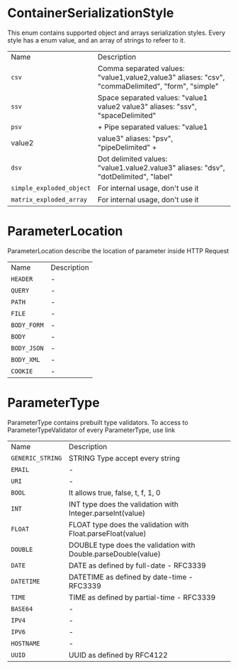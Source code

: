 # ContainerSerializationStyle

This enum contains supported object and arrays serialization styles.
Every style has a enum value, and an array of strings to refeer to it.

|                          |                                                                                                   |
| ------------------------ | ------------------------------------------------------------------------------------------------- |
| Name                     | Description                                                                                       |
| `csv`                    | Comma separated values: "value1,value2,value3" aliases: "csv", "commaDelimited", "form", "simple" |
| `ssv`                    | Space separated values: "value1 value2 value3" aliases: "ssv", "spaceDelimited"                   |
| `psv`                    | \+ Pipe separated values: "value1                                                                 |
| value2                   | value3" aliases: "psv", "pipeDelimited" +                                                         |
| `dsv`                    | Dot delimited values: "value1.value2.value3" aliases: "dsv", "dotDelimited", "label"              |
| `simple_exploded_object` | For internal usage, don't use it                                                                  |
| `matrix_exploded_array`  | For internal usage, don't use it                                                                  |

# ParameterLocation

ParameterLocation describe the location of parameter inside HTTP Request

|             |             |
| ----------- | ----------- |
| Name        | Description |
| `HEADER`    | \-          |
| `QUERY`     | \-          |
| `PATH`      | \-          |
| `FILE`      | \-          |
| `BODY_FORM` | \-          |
| `BODY`      | \-          |
| `BODY_JSON` | \-          |
| `BODY_XML`  | \-          |
| `COOKIE`    | \-          |

# ParameterType

ParameterType contains prebuilt type validators. To access to
ParameterTypeValidator of every ParameterType, use link

|                  |                                                                |
| ---------------- | -------------------------------------------------------------- |
| Name             | Description                                                    |
| `GENERIC_STRING` | STRING Type accept every string                                |
| `EMAIL`          | \-                                                             |
| `URI`            | \-                                                             |
| `BOOL`           | It allows true, false, t, f, 1, 0                              |
| `INT`            | INT type does the validation with Integer.parseInt(value)      |
| `FLOAT`          | FLOAT type does the validation with Float.parseFloat(value)    |
| `DOUBLE`         | DOUBLE type does the validation with Double.parseDouble(value) |
| `DATE`           | DATE as defined by full-date - RFC3339                         |
| `DATETIME`       | DATETIME as defined by date-time - RFC3339                     |
| `TIME`           | TIME as defined by partial-time - RFC3339                      |
| `BASE64`         | \-                                                             |
| `IPV4`           | \-                                                             |
| `IPV6`           | \-                                                             |
| `HOSTNAME`       | \-                                                             |
| `UUID`           | UUID as defined by RFC4122                                     |
